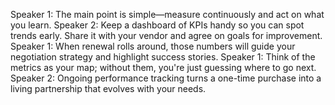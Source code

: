 Speaker 1: The main point is simple—measure continuously and act on what you learn.
Speaker 2: Keep a dashboard of KPIs handy so you can spot trends early. Share it with your vendor and agree on goals for improvement.
Speaker 1: When renewal rolls around, those numbers will guide your negotiation strategy and highlight success stories.
Speaker 1: Think of the metrics as your map; without them, you're just guessing where to go next.
Speaker 2: Ongoing performance tracking turns a one-time purchase into a living partnership that evolves with your needs.
